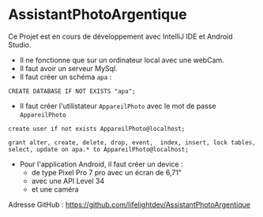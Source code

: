 # AssistantPhotoArgentique

Ce Projet est en cours de développement avec IntelliJ IDE et Android Studio.
* Il ne fonctionne que sur un ordinateur local avec une webCam.
* Il faut avoir un serveur MySql. 
* Il faut créer un schéma `apa` : 

`CREATE DATABASE IF NOT EXISTS "apa";`

* Il faut créer l'utilistateur `AppareilPhoto` avec le mot de passe `AppareilPhoto` 

`create user if not exists AppareilPhoto@localhost;`

`grant alter, create, delete, drop, event,  index, insert, lock tables,  select, update on apa.* to AppareilPhoto@localhost;`

* Pour l'application Android, il faut créer un device : 
   * de type Pixel Pro 7 pro avec un écran de 6,71"
   * avec une API Level 34 
   * et une caméra 

Adresse GitHub : https://github.com/lifelightdev/AssistantPhotoArgentique
